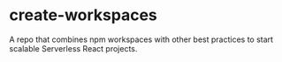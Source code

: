 # create-workspaces
A repo that combines npm workspaces with other best practices to start scalable Serverless React projects.
